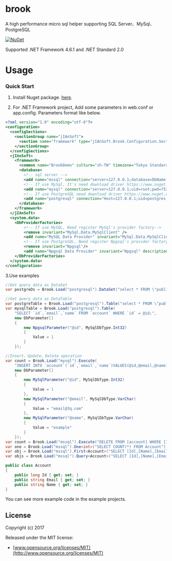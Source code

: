 # brook
A high performance micro sql helper supporting SQL Server、MySql、PostgreSQL

[![NuGet](https://img.shields.io/nuget/v/jIAnSoft.Brook.svg?label=nuget&style=flat-square)](https://www.nuget.org/packages/jIAnSoft.Brook/)

Supported .NET Framework 4.6.1 and .NET Standard 2.0

Usage
================

### Quick Start
1. Install Nuget package. [here](https://www.nuget.org/packages/jIAnSoft.Brook/).

2. For .NET Framework project, Add some parameters in web.conf or app.config.
Parameters format like below.
``` xml
<?xml version="1.0" encoding="utf-8"?>
<configuration>
  <configSections>
    <sectionGroup name="jIAnSoft">
      <section name="framework" type="jIAnSoft.Brook.Configuration.Section, Brook"/>
    </sectionGroup>
  </configSections>
  <jIAnSoft>
    <framework>
      <common name="BrookDemo" culture="zh-TW" timezone="Tokyo Standard Time"/>
      <database>
        <!-- sql server -->
        <add name="mssql" connection="server=127.0.0.1;database=DbName;uid=sa;pwd=7533967" providerName="System.Data.SqlClient"/>
        <!-- If use MySql, It's need download driver https://www.nuget.org/packages/MySql.Data/6.9.9 -->
        <add name="mysql" connection="server=127.0.0.1;uid=root;pwd=7533967;database=DbName" providerName="MySql.Data.MySqlClient"/>
        <!-- If use PostgreSQL need download driver https://www.nuget.org/packages/Npgsql/-->
        <add name="postgresql" connection="Host=127.0.0.1;uid=postgres;pwd=7533967;database=DbName" providerName="Npgsql"/>
      </database>
    </framework>
  </jIAnSoft>
  <system.data>
    <DbProviderFactories>
        <!-- If use MySQL, Need register MySql's provider factory-->
        <remove invariant="MySql.Data.MySqlClient" />
        <add name="MySQL Data Provider" invariant="MySql.Data.MySqlClient" description=".Net Framework Data Provider for MySQL" type="MySql.Data.MySqlClient.MySqlClientFactory, MySql.Data, Version=6.9.12.0, Culture=neutral, PublicKeyToken=c5687fc88969c44d" />
        <!-- If use PostgreSQL, Need register Npgsql's provider factory -->
        <remove invariant="Npgsql"/>
        <add name="Npgsql Data Provider" invariant="Npgsql" description="Data Provider for PostgreSQL" type="Npgsql.NpgsqlFactory, Npgsql" />
    </DbProviderFactories>
  </system.data>  
</configuration>

```
3.Use examples
``` csharp
//Get query data as DataSet
var postgreDs = Brook.Load("postgresql").DataSet("select * FROM \"public\".\"account\";select * FROM \"public\".\"account\";");

//Get query data as DataTable
var postgreTable = Brook.Load("postgresql").Table("select * FROM \"public\".\"account\"");
var mysqlTable = Brook.Load("postgresql").Table(
    "SELECT `id`,`email`,`name` FROM `account` WHERE `id` = @id;",
    new DbParameter[]
    {
        new NpgsqlParameter("@id", MySqlDbType.Int32)
        {
            Value = 1
        }
    });

//Insert、Update、Delete operation 
var count = Brook.Load("mysql").Execute(
    "INSERT INTO `account`(`id`,`email`,`name`)VALUES(@id,@email,@name);"
    new DbParameter[]
    {
        new MySqlParameter("@id", MySqlDbType.Int32)
        {
            Value = 1
        },
        new MySqlParameter("@email", MySqlDbType.VarChar)
        {
            Value = "email@3q.com"
        },
        new MySqlParameter("@name", MySqlDbType.VarChar)
        {
            Value = "example"
        }
    });
var count = Brook.Load("mssql").Execute("DELETE FROM [account] WHERE [Id] = 0");
var one = Brook.Load("mssql").One<int>("SELECT COUNT(*) FROM Account");
var obj = Brook.Load("mssql").First<Account>("SELECT [Id],[Name],[Email] FROM [account] WHERE Id=1");
var objs = Brook.Load("mssql").Query<Account>("SELECT [Id],[Name],[Email] FROM [account]");

public class Account
{
    public long Id { get; set; }
    public string Email { get; set; }
    public string Name { get; set; }
}
```
You can see more example code in the example projects.

## License

Copyright (c) 2017

Released under the MIT license:

- [www.opensource.org/licenses/MIT](http://www.opensource.org/licenses/MIT)